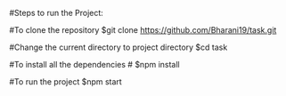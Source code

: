 #Steps to run the Project:

#To clone the repository
$git clone https://github.com/Bharani19/task.git

#Change the current directory to project directory
$cd task

#To install all the dependencies #
$npm install 

#To run the project
$npm start
